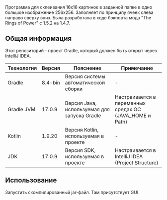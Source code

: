 Программа для склеивания 16х16 картинок в заданной папке в одно большое изображение 256х256. Заполняет по принципу ячеек слева направо сверху вниз. Была разработана в ходе бэкпорта мода "The Rings of Power" с 1.5.2 на 1.4.7.

## Общая информация

Этот репозиторий - проект Gradle, который должен быть открыт через IntelliJ IDEA.

| Технология | Версия  | Пояснение                                    | Примечание                                              |
|------------|---------|----------------------------------------------|---------------------------------------------------------|
| Gradle     | 8.4-bin | Версия системы автоматической сборки         | -                                                       |
| Gradle JVM | 17.0.9  | Версия Java, используемая для запуска Gradle | Настраивается в переменных средах ОС (JAVA_HOME и Path) |
| Kotlin     | 1.9.20  | Версия Kotlin, используемая в проекте        | -                                                       |
| JDK        | 17.0.9  | Версия SDK, используемая в проекте           | Настраивается в IntelliJ IDEA (Project Structure)       |

## Использование

Запустить скомпилированный jar-файл. Там присутствует GUI.
